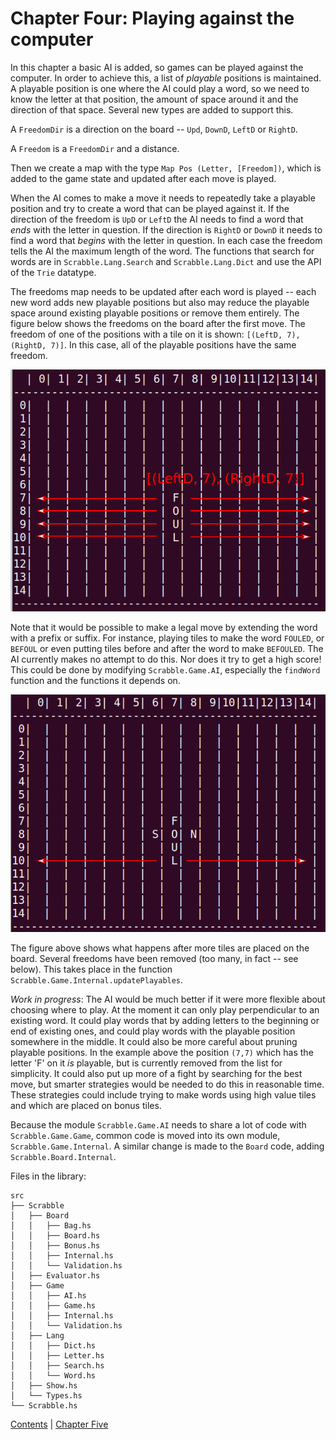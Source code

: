 # Chapter Four: Playing against the computer

In this chapter a basic AI is added, so games can be played against
the computer. In order to achieve this, a list of *playable* positions
is maintained. A playable position is one where the AI could play a
word, so we need to know the letter at that position, the amount of
space around it and the direction of that space. Several new types are
added to support this.
	
A `FreedomDir` is a direction on the board -- `Upd`, `DownD`, `LeftD` or `RightD`.
	
A `Freedom` is a `FreedomDir` and a distance. 
	
Then we create a map with the type `Map Pos (Letter, [Freedom])`,
which is added to the game state and updated after each move is
played. 

When the AI comes to make a move it needs to repeatedly take a
playable position and try to create a word that can be played against
it. If the direction of the freedom is `UpD` or `LeftD` the AI needs
to find a word that *ends* with the letter in question. If the
direction is `RightD` or `DownD` it needs to find a word that *begins*
with the letter in question. In each case the freedom tells the AI the
maximum length of the word. The functions that search for words are in
`Scrabble.Lang.Search` and `Scrabble.Lang.Dict` and use the API of the
`Trie` datatype.
	
The freedoms map needs to be updated after each word is played -- each
new word adds new playable positions but also may reduce the playable
space around existing playable positions or remove them entirely. The
figure below shows the freedoms on the board after the first move. The
freedom of one of the positions with a tile on it is shown: `[(LeftD,
7), (RightD, 7)]`. In this case, all of the playable positions have
the same freedom.
	
![](/images/freedoms0.png)
	
Note that it would be possible to make a legal move by extending the
word with a prefix or suffix.  For instance, playing tiles to make the
word `FOULED`, or `BEFOUL` or even putting tiles before and after the
word to make `BEFOULED`. The AI currently makes no attempt to do
this. Nor does it try to get a high score! This could be done by
modifying `Scrabble.Game.AI`, especially the `findWord` function and
the functions it depends on.
	
![](/images/freedoms1.png)
	
The figure above shows what happens after more tiles are placed on the
board. Several freedoms have been removed (too many, in fact -- see
below). This takes place in the function
`Scrabble.Game.Internal.updatePlayables`.
	
*Work in progress*: The AI would be much better if it were more
flexible about choosing where to play. At the moment it can only play
perpendicular to an existing word.  It could play words that by adding
letters to the beginning or end of existing ones, and could play words
with the playable position somewhere in the middle. It could also be
more careful about pruning playable positions.  In the example above
the position `(7,7)` which has the letter 'F' on it *is* playable, but
is currently removed from the list for simplicity. It could also put
up more of a fight by searching for the best move, but smarter
strategies would be needed to do this in reasonable time. These
strategies could include trying to make words using high value tiles
and which are placed on bonus tiles.
	
Because the module `Scrabble.Game.AI` needs to share a lot of code
with `Scrabble.Game.Game`, common code is moved into its own module,
`Scrabble.Game.Internal`. A similar change is made to the `Board`
code, adding `Scrabble.Board.Internal`.
	
Files in the library:
	
```
src
├── Scrabble
│   ├── Board
│   │   ├── Bag.hs
│   │   ├── Board.hs
│   │   ├── Bonus.hs
│   │   ├── Internal.hs
│   │   └── Validation.hs
│   ├── Evaluator.hs
│   ├── Game
│   │   ├── AI.hs
│   │   ├── Game.hs
│   │   ├── Internal.hs
│   │   └── Validation.hs
│   ├── Lang
│   │   ├── Dict.hs
│   │   ├── Letter.hs
│   │   ├── Search.hs
│   │   └── Word.hs
│   ├── Show.hs
│   └── Types.hs
└── Scrabble.hs
```

[Contents](../README.md) | [Chapter Five](Chapter5.md)
